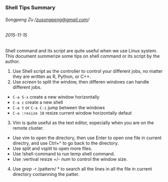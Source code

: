 ### Shell Tips Summary
###### Songpeng Zu /zusongpeng@gmail.com/
###### 2015-11-15

Shell command and its script are quite useful when we use Linux system. This document summerize some tips on shell command or its script by the author.  

1. Use Shell script as the controller to control your different jobs, no matter they are written as R, Python, or C++.  
2. Use _screen_ to split the window, then differen windows can handle different jobs.  
  * ```C-a S-s``` create a new window horizontally
  * ```C-a c``` create a new shell
  * ```C-a t``` or ```C-a C-i``` jump between the windows
  * ```C-a :resize 10``` resize current window horizontally defaut  
3. Vim is quite useful as the text editor, especially when you are on the remote cluster. 
  * Use vim to open the directory, then use Enter to open one file in current directry, and use Ctrl+^ to go back to the            directory.   
  * Use split and vsplit to open more files.
  * Use !shell-command to run temp shell command.
  * Use :vertival resize +/- _num_  to control the window size.

4. Use _grep_ -r /pattern/ * to search all the lines in all the file in current directory containning the patter.  
